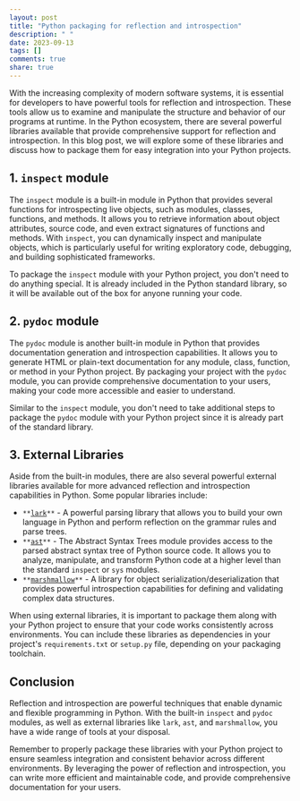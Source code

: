 ```yaml
---
layout: post
title: "Python packaging for reflection and introspection"
description: " "
date: 2023-09-13
tags: []
comments: true
share: true
---
```


With the increasing complexity of modern software systems, it is essential for developers to have powerful tools for reflection and introspection. These tools allow us to examine and manipulate the structure and behavior of our programs at runtime. In the Python ecosystem, there are several powerful libraries available that provide comprehensive support for reflection and introspection. In this blog post, we will explore some of these libraries and discuss how to package them for easy integration into your Python projects.

## **1. `inspect` module**

The `inspect` module is a built-in module in Python that provides several functions for introspecting live objects, such as modules, classes, functions, and methods. It allows you to retrieve information about object attributes, source code, and even extract signatures of functions and methods. With `inspect`, you can dynamically inspect and manipulate objects, which is particularly useful for writing exploratory code, debugging, and building sophisticated frameworks.

To package the `inspect` module with your Python project, you don't need to do anything special. It is already included in the Python standard library, so it will be available out of the box for anyone running your code.

## **2. `pydoc` module**

The `pydoc` module is another built-in module in Python that provides documentation generation and introspection capabilities. It allows you to generate HTML or plain-text documentation for any module, class, function, or method in your Python project. By packaging your project with the `pydoc` module, you can provide comprehensive documentation to your users, making your code more accessible and easier to understand.

Similar to the `inspect` module, you don't need to take additional steps to package the `pydoc` module with your Python project since it is already part of the standard library.

## **3. External Libraries**

Aside from the built-in modules, there are also several powerful external libraries available for more advanced reflection and introspection capabilities in Python. Some popular libraries include:

- `**`[`lark`](https://github.com/lark-parser/lark)`**` - A powerful parsing library that allows you to build your own language in Python and perform reflection on the grammar rules and parse trees.
- `**`[`ast`](https://docs.python.org/3/library/ast.html)`**` - The Abstract Syntax Trees module provides access to the parsed abstract syntax tree of Python source code. It allows you to analyze, manipulate, and transform Python code at a higher level than the standard `inspect` or `sys` modules.
- `**`[`marshmallow`](https://marshmallow.readthedocs.io)`**` - A library for object serialization/deserialization that provides powerful introspection capabilities for defining and validating complex data structures.

When using external libraries, it is important to package them along with your Python project to ensure that your code works consistently across environments. You can include these libraries as dependencies in your project's `requirements.txt` or `setup.py` file, depending on your packaging toolchain.

## **Conclusion**

Reflection and introspection are powerful techniques that enable dynamic and flexible programming in Python. With the built-in `inspect` and `pydoc` modules, as well as external libraries like `lark`, `ast`, and `marshmallow`, you have a wide range of tools at your disposal.

Remember to properly package these libraries with your Python project to ensure seamless integration and consistent behavior across different environments. By leveraging the power of reflection and introspection, you can write more efficient and maintainable code, and provide comprehensive documentation for your users.
